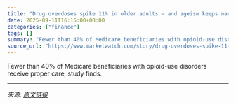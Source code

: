 ```yaml
---
title: "Drug overdoses spike 11% in older adults — and ageism keeps many from getting help"
date: 2025-09-11T16:15:00+08:00
categories: ["finance"]
tags: []
summary: "Fewer than 40% of Medicare beneficiaries with opioid-use disorders receive proper care, study finds."
source_url: "https://www.marketwatch.com/story/drug-overdoses-spike-11-in-older-adults-and-ageism-keeps-many-from-getting-help-c318082d?mod=mw_rss_topstories"
---
```


Fewer than 40% of Medicare beneficiaries with opioid-use disorders receive proper care, study finds.

---

*来源: [原文链接](https://www.marketwatch.com/story/drug-overdoses-spike-11-in-older-adults-and-ageism-keeps-many-from-getting-help-c318082d?mod=mw_rss_topstories)*
